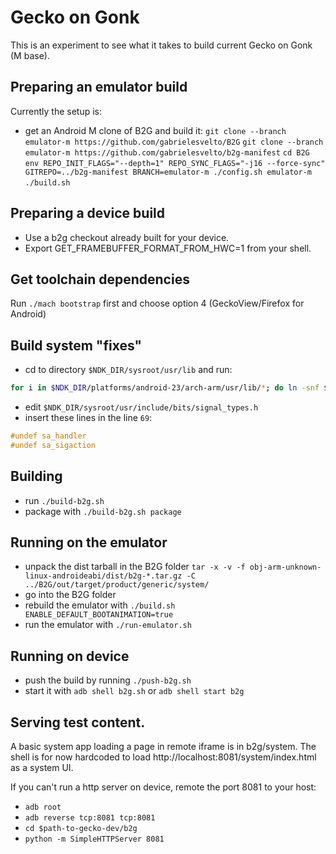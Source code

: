 # Gecko on Gonk

This is an experiment to see what it takes to build current Gecko on Gonk (M base).

## Preparing an emulator build
Currently the setup is:
- get an Android M clone of B2G and build it:
  `git clone --branch emulator-m https://github.com/gabrielesvelto/B2G`
  `git clone --branch emulator-m https://github.com/gabrielesvelto/b2g-manifest`
  `cd B2G`
  `env REPO_INIT_FLAGS="--depth=1" REPO_SYNC_FLAGS="-j16 --force-sync" GITREPO=../b2g-manifest BRANCH=emulator-m ./config.sh emulator-m`
  `./build.sh`

## Preparing a device build
- Use a b2g checkout already built for your device.
- Export GET_FRAMEBUFFER_FORMAT_FROM_HWC=1 from your shell.

## Get toolchain dependencies
Run `./mach bootstrap` first and choose option 4 (GeckoView/Firefox for Android)

## Build system "fixes"
- cd to directory `$NDK_DIR/sysroot/usr/lib` and run:
```bash
for i in $NDK_DIR/platforms/android-23/arch-arm/usr/lib/*; do ln -snf $i .; done
```
- edit `$NDK_DIR/sysroot/usr/include/bits/signal_types.h`
- insert these lines in the line `69`:
```c
#undef sa_handler
#undef sa_sigaction
```

## Building
- run `./build-b2g.sh`
- package with `./build-b2g.sh package`

## Running on the emulator
- unpack the dist tarball in the B2G folder `tar -x -v -f obj-arm-unknown-linux-androideabi/dist/b2g-*.tar.gz -C ../B2G/out/target/product/generic/system/`
- go into the B2G folder
- rebuild the emulator with `./build.sh ENABLE_DEFAULT_BOOTANIMATION=true`
- run the emulator with `./run-emulator.sh`

## Running on device
- push the build by running `./push-b2g.sh`
- start it with `adb shell b2g.sh` or `adb shell start b2g`

## Serving test content.

A basic system app loading a page in remote iframe is in b2g/system. The shell is for now hardcoded to load http://localhost:8081/system/index.html as a system UI.

If you can't run a http server on device, remote the port 8081 to your host:
- `adb root`
- `adb reverse tcp:8081 tcp:8081`
- `cd $path-to-gecko-dev/b2g`
- `python -m SimpleHTTPServer 8081`
